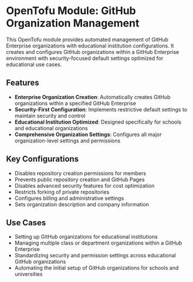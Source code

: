 # OpenTofu Module: GitHub Organization Management

This OpenTofu module provides automated management of GitHub Enterprise organizations with educational institution configurations. It creates and configures GitHub organizations within a GitHub Enterprise environment with security-focused default settings optimized for educational use cases.

## Features

- **Enterprise Organization Creation**: Automatically creates GitHub organizations within a specified GitHub Enterprise
- **Security-First Configuration**: Implements restrictive default settings to maintain security and control
- **Educational Institution Optimized**: Designed specifically for schools and educational organizations
- **Comprehensive Organization Settings**: Configures all major organization-level settings and permissions

## Key Configurations

- Disables repository creation permissions for members
- Prevents public repository creation and GitHub Pages
- Disables advanced security features for cost optimization
- Restricts forking of private repositories
- Configures billing and administrative settings
- Sets organization description and company information

## Use Cases

- Setting up GitHub organizations for educational institutions
- Managing multiple class or department organizations within a GitHub Enterprise
- Standardizing security and permission settings across educational GitHub organizations
- Automating the initial setup of GitHub organizations for schools and universities